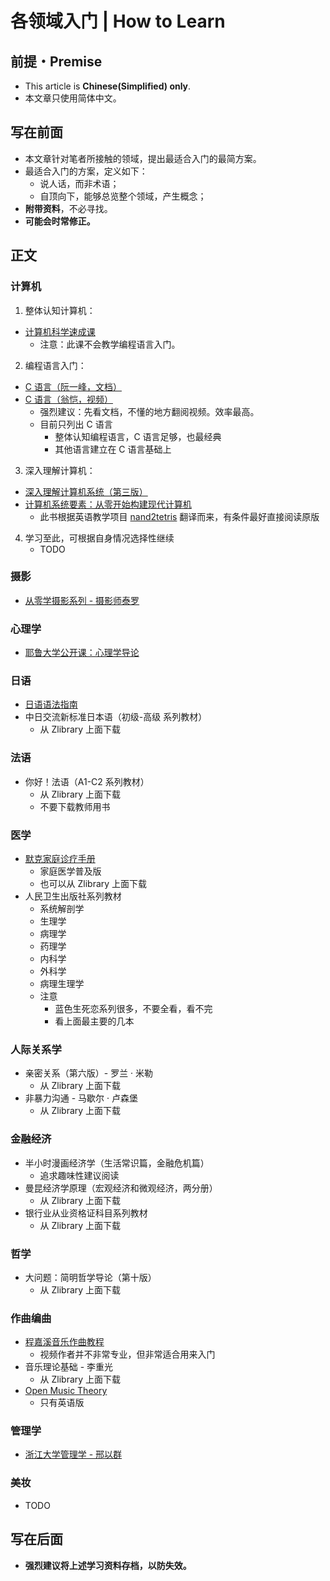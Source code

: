 # 各领域入门 | How to Learn

## 前提・Premise

- This article is **Chinese(Simplified) only**.
- 本文章只使用简体中文。

## 写在前面

- 本文章针对笔者所接触的领域，提出最适合入门的最简方案。
- 最适合入门的方案，定义如下：
  - 说人话，而非术语；
  - 自顶向下，能够总览整个领域，产生概念；
- **附带资料**，不必寻找。
- **可能会时常修正。**

## 正文

### 计算机

1. 整体认知计算机：

- [计算机科学速成课](https://www.bilibili.com/video/BV1EW411u7th)
  - 注意：此课不会教学编程语言入门。

2. 编程语言入门：

- [C 语言（阮一峰，文档）](https://wangdoc.com/clang/)
- [C 语言（翁恺，视频）](https://www.bilibili.com/video/BV1XZ4y1S7e1/)
  - 强烈建议：先看文档，不懂的地方翻阅视频。效率最高。
  - 目前只列出 C 语言
    - 整体认知编程语言，C 语言足够，也最经典
    - 其他语言建立在 C 语言基础上

3. 深入理解计算机：

- [深入理解计算机系统（第三版）](https://github.com/Urinx/Books/blob/master/cs/深入理解计算机系统.pdf)
- [计算机系统要素：从零开始构建现代计算机](https://github.com/PKUFlyingPig/NandToTetris/blob/master/[计算机系统要素：从零开始构建现代计算机].(尼萨).周维.扫描版.pdf)
  - 此书根据英语教学项目 [nand2tetris](https://www.nand2tetris.org) 翻译而来，有条件最好直接阅读原版

4. 学习至此，可根据自身情况选择性继续
   - TODO

### 摄影

- [从零学摄影系列 - 摄影师泰罗](https://space.bilibili.com/110683415/channel/collectiondetail?sid=2809)

### 心理学

- [耶鲁大学公开课：心理学导论](https://www.bilibili.com/video/BV1gJ41157Yh/)

### 日语

- [日语语法指南](https://res.wokanxing.info/jpgramma/)
- 中日交流新标准日本语（初级-高级 系列教材）
  - 从 Zlibrary 上面下载

### 法语

- 你好！法语（A1-C2 系列教材）
  - 从 Zlibrary 上面下载
  - 不要下载教师用书

### 医学

- [默克家庭诊疗手册](http://www.a-hospital.com/w/默克家庭诊疗手册)
  - 家庭医学普及版
  - 也可以从 Zlibrary 上面下载
- 人民卫生出版社系列教材
  - 系统解剖学
  - 生理学
  - 病理学
  - 药理学
  - 内科学
  - 外科学
  - 病理生理学
  - 注意
    - 蓝色生死恋系列很多，不要全看，看不完
    - 看上面最主要的几本

### 人际关系学

- 亲密关系（第六版）- 罗兰 · 米勒
  - 从 Zlibrary 上面下载
- 非暴力沟通 - 马歇尔 · 卢森堡
  - 从 Zlibrary 上面下载

### 金融经济

- 半小时漫画经济学（生活常识篇，金融危机篇）
  - 追求趣味性建议阅读
- 曼昆经济学原理（宏观经济和微观经济，两分册）
  - 从 Zlibrary 上面下载
- 银行业从业资格证科目系列教材
  - 从 Zlibrary 上面下载

### 哲学

- 大问题：简明哲学导论（第十版）
  - 从 Zlibrary 上面下载

### 作曲编曲

- [程嘉溪音乐作曲教程](https://space.bilibili.com/364738464/channel/series)
  - 视频作者并不非常专业，但非常适合用来入门
- 音乐理论基础 - 李重光
  - 从 Zlibrary 上面下载
- [Open Music Theory](https://openmusictheory.github.io)
  - 只有英语版

### 管理学

- [浙江大学管理学 - 邢以群](https://www.bilibili.com/video/BV1qF411p7N6)

### 美妆

- TODO

## 写在后面

- **强烈建议将上述学习资料存档，以防失效。**
